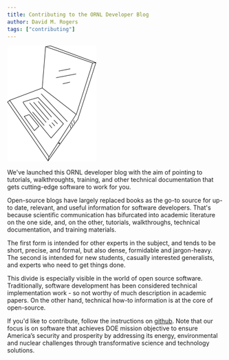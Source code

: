 ```yaml
---
title: Contributing to the ORNL Developer Blog
author: David M. Rogers
tags: ["contributing"]
---
```


![laptop](/images/laptop.png)

We've launched this ORNL developer blog with the aim of
pointing to tutorials, walkthroughts, training,
and other technical documentation that gets cutting-edge
software to work for you.

Open-source blogs have largely replaced books
as the go-to source for up-to date, relevant,
and useful information for software developers.
That's because scientific communication has bifurcated
into academic literature on the one side, and, on the other,
tutorials, walkthroughs, technical documentation,
and training materials.

The first form is intended for other experts in the subject,
and tends to be short, precise, and formal, but also
dense, formidable and jargon-heavy.
The second is intended for new students, casually interested
generalists, and experts who need to get things done.

This divide is especially visible in the world of open source
software.  Traditionally, software development has been considered
technical implementation work - so not worthy of much description
in academic papers.  On the other hand, technical how-to information
is at the core of open-source.

If you'd like to contribute, follow the instructions
on [github](https://github.com/ORNL/developer.ornl.gov).
Note that our focus is on software that achieves DOE
mission objective to ensure America’s security and prosperity
by addressing its energy, environmental and nuclear challenges
through transformative science and technology solutions.


